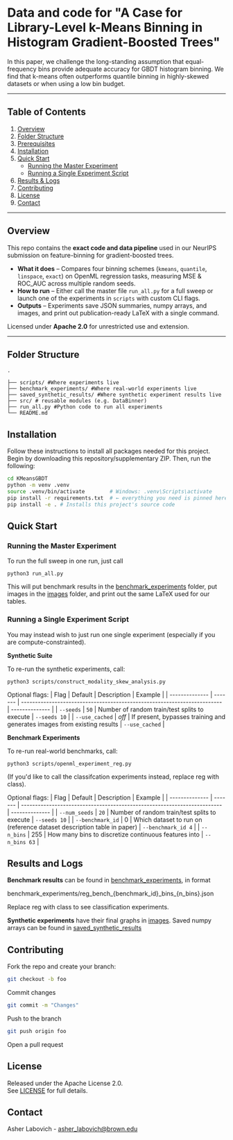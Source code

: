 # Data and code for "A Case for Library-Level k-Means Binning in Histogram Gradient-Boosted Trees"

In this paper, we challenge the long-standing assumption that equal-frequency bins provide adequate accuracy for GBDT histogram binning. We find that k-means often outperforms quantile binning in highly-skewed datasets or when using a low bin budget.

---

## Table of Contents
1. [Overview](#overview)
2. [Folder Structure](#folder-structure)
3. [Prerequisites](#prerequisites)
4. [Installation](#installation)
5. [Quick Start](#quick-start)
   * [Running the Master Experiment](#running-the-master-experiment)
   * [Running a Single Experiment Script](#running-a-single-experiment-script)
6. [Results & Logs](#results--logs)
7. [Contributing](#contributing)
8. [License](#license)
9. [Contact](#contact)

---

## Overview
This repo contains the **exact code and data pipeline** used in our NeurIPS submission on feature-binning for gradient-boosted trees.

* **What it does** – Compares four binning schemes (`kmeans`, `quantile`, `linspace`, `exact`) on OpenML regression tasks, measuring MSE & ROC_AUC across multiple random seeds.
* **How to run** – Either call the master file `run_all.py` for a full sweep or launch one of the experiments in `scripts` with custom CLI flags.
* **Outputs** – Experiments save JSON summaries, numpy arrays, and images, and print out publication-ready LaTeX with a single command.

Licensed under **Apache 2.0** for unrestricted use and extension.


---

## Folder Structure
```text
.

├── scripts/ #Where experiments live
├── benchmark_experiments/ #Where real-world experiments live
├── saved_synthetic_results/ #Where synthetic experiment results live
├── src/ # reusable modules (e.g. DataBinner)
├── run_all.py #Python code to run all experiments
└── README.md
```

## Installation
Follow these instructions to install all packages needed for this project. Begin by downloading this repository/supplementary ZIP. Then, run the following:
```bash
cd KMeansGBDT
python -m venv .venv
source .venv/bin/activate        # Windows: .venv\Scripts\activate
pip install -r requirements.txt  # ← everything you need is pinned here
pip install -e . # Installs this project's source code
```

## Quick Start
### Running the Master Experiment
To run the full sweep in one run, just call 

```python3
python3 run_all.py
```

This will put benchmark results in the [benchmark_experiments](benchmark_experiments) folder, put images in the [images](images) folder, and print out the same LaTeX used for our tables.

### Running a Single Experiment Script
You may instead wish to just run one single experiment (especially if you are compute-constrainted). 

**Synthetic Suite**

To re-run the synthetic experiments, call:

```python3
python3 scripts/construct_modality_skew_analysis.py
```

Optional flags:
| Flag           | Default | Description                                                              | Example        |
| -------------- | ------- | ------------------------------------------------------------------------ | -------------- |
| `--seeds`      | `50`    | Number of random train/test splits to execute                            | `--seeds 10`   |
| `--use_cached` | *off*   | If present, bypasses training and generates images from existing results | `--use_cached` |

**Benchmark Experiments**

To re-run real-world benchmarks, call:
```python3
python3 scripts/openml_experiment_reg.py
```

(If you'd like to call the classifcation experiments instead, replace reg with class).

Optional flags:
| Flag           | Default | Description                                                              | Example        |
| -------------- | ------- | ------------------------------------------------------------------------ | -------------- |
| `--num_seeds`      | `20`    | Number of random train/test splits to execute                            | `--seeds 10`   |
| `--benchmark_id` | 0   | Which dataset to run on (reference dataset description table in paper) | `--benchmark_id 4` |
| `--n_bins` | 255   | How many bins to discretize continuous features into | `--n_bins 63` |

## Results and Logs
**Benchmark results** can be found in [benchmark_experiments](benchmark_experiments), in format 

benchmark_experiments/reg_bench_{benchmark_id}\_bins\_{n_bins}.json

Replace reg with class to see classification experiments.

**Synthetic experiments** have their final graphs in [images](images). Saved numpy arrays can be found in [saved_synthetic_results](saved_synthetic_results)


## Contributing
Fork the repo and create your branch:
```bash 
git checkout -b foo
```
Commit changes
```bash
git commit -m "Changes"
```

Push to the branch
```bash
git push origin foo
```

Open a pull request

## License
Released under the Apache License 2.0.  
See [LICENSE](./LICENSE) for full details.

## Contact
Asher Labovich - asher_labovich@brown.edu